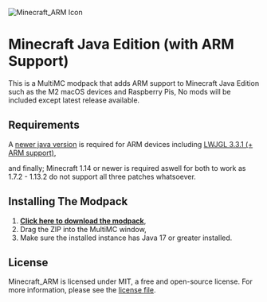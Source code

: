![Minecraft_ARM Icon](https://i.imgur.com/BkiofZK.png)
# Minecraft Java Edition (with ARM Support)

This is a MultiMC modpack that adds ARM support to Minecraft Java Edition such as the M2 macOS devices and Raspberry Pis, No mods will be included except latest release available.

## Requirements
A [newer java version](https://bell-sw.com/pages/downloads/#/java-19-current) is required for ARM devices including [LWJGL 3.3.1 (+ ARM support)](https://github.com/Kichura/Minecraft_ARM/raw/stable/patches/org.lwjgl3.json),

and finally; Minecraft 1.14 or newer is required aswell for both to work as 1.7.2 - 1.13.2 do not support all three patches whatsoever.

## Installing The Modpack

1. [**Click here to download the modpack**](https://github.com/Kichura/Minecraft_ARM/archive/refs/heads/stable.zip),
2. Drag the ZIP into the MultiMC window,
3. Make sure the installed instance has Java 17 or greater installed.

## License

Minecraft_ARM is licensed under MIT, a free and open-source license. For more information, please see the [license file](https://github.com/Kichura/Minecraft_ARM/blob/stable/LICENSE).
